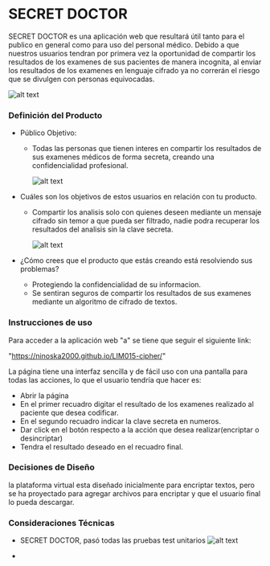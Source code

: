 # SECRET DOCTOR
SECRET DOCTOR es una aplicación web que resultará útil tanto para el publico en general como para uso del personal médico. Debido a que nuestros usuarios tendran por primera vez la oportunidad de compartir los resultados de los examenes de sus pacientes de manera incognita, al enviar los resultados de los examenes  en lenguaje cifrado ya no correrán el riesgo que se divulgen con personas equivocadas.


![alt text](imagenes/resultados.jpg)

### Definición del Producto

* Público Objetivo:

  - Todas las personas que tienen interes en compartir los resultados de sus examenes médicos de  forma secreta, creando una  confidencialidad profesional.

    ![alt text](imagenes/analisisApp.jpg)

* Cuáles son los objetivos de estos usuarios en relación con tu producto.

  - Compartir los analisis solo con quienes deseen mediante un mensaje cifrado sin temor a que pueda ser filtrado, nadie podra recuperar los resultados del analisis sin la clave secreta.

    ![alt text](imagenes/cifrado.jpeg)  

* ¿Cómo crees que el producto que estás creando está resolviendo sus problemas?

  - Protegiendo la confidencialidad de su informacion.
  - Se sentiran seguros de compartir los resultados de sus examenes mediante un algoritmo de cifrado de textos.

### Instrucciones de uso
  Para acceder a la aplicación web "a" se tiene que seguir el siguiente link:

  "https://ninoska2000.github.io/LIM015-cipher/"

  La página tiene una interfaz sencilla y de fácil uso con una pantalla para todas las acciones, lo que el usuario tendría que hacer es:
* Abrir la página
* En el primer recuadro digitar el resultado de los examenes realizado al paciente  que desea codificar.
* En el segundo recuadro indicar la clave secreta en numeros.
* Dar click en el botón respecto a la acción que desea realizar(encriptar o desincriptar)
* Tendra el resultado deseado en el recuadro final.

### Decisiones de Diseño

la plataforma virtual esta diseñado inicialmente para encriptar textos, pero se ha proyectado para agregar archivos para encriptar y que el usuario final lo pueda descargar.


### Consideraciones Técnicas
* SECRET DOCTOR, pasó todas las pruebas test unitarios
![alt text](imagenes/test.PNG) 


*